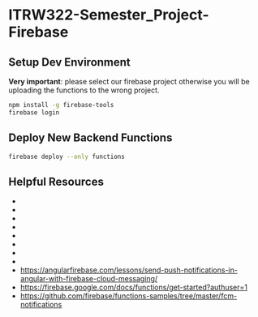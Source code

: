 # ITRW322-Semester_Project-Firebase

## Setup Dev Environment

**Very important**: please select our firebase project otherwise you will be uploading the functions to the wrong project.

```bash
npm install -g firebase-tools
firebase login
```

## Deploy New Backend Functions

```bash
firebase deploy --only functions
```

## Helpful Resources

-
-
-
-
-
-
-
- 
- https://angularfirebase.com/lessons/send-push-notifications-in-angular-with-firebase-cloud-messaging/
- https://firebase.google.com/docs/functions/get-started?authuser=1
- https://github.com/firebase/functions-samples/tree/master/fcm-notifications
